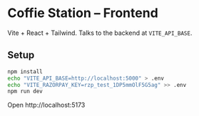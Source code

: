 # Coffie Station – Frontend

Vite + React + Tailwind. Talks to the backend at `VITE_API_BASE`.

## Setup
```bash
npm install
echo "VITE_API_BASE=http://localhost:5000" > .env
echo "VITE_RAZORPAY_KEY=rzp_test_1DP5mmOlF5G5ag" >> .env
npm run dev
```
Open http://localhost:5173
